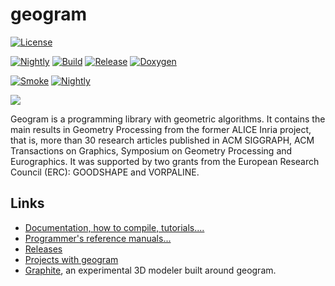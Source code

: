 # geogram

[![License](https://img.shields.io/badge/License-BSD_3--Clause-blue.svg)](https://opensource.org/licenses/BSD-3-Clause)

[![Nightly](https://github.com/BrunoLevy/geogram/actions/workflows/nightly.yml/badge.svg)](https://github.com/BrunoLevy/geogram/actions/workflows/nightly.yml)
[![Build](https://github.com/BrunoLevy/geogram/actions/workflows/continuous.yml/badge.svg)](https://github.com/BrunoLevy/geogram/actions/workflows/continuous.yml)
[![Release](https://github.com/BrunoLevy/geogram/actions/workflows/make_release.yml/badge.svg)](https://github.com/BrunoLevy/geogram/actions/workflows/make_release.yml)
[![Doxygen](https://github.com/BrunoLevy/geogram/actions/workflows/doxygen.yml/badge.svg)](https://github.com/BrunoLevy/geogram/actions/workflows/doxygen.yml)

[![Smoke](https://custom-icon-badges.demolab.com/badge/CI-Smoke-lightblue?logo=tasklist&logoColor=white)](https://brunolevy.github.io/geogram/reports/smoke/)
[![Nightly](https://custom-icon-badges.demolab.com/badge/CI-Nightly-lightblue?logo=tasklist&logoColor=white)](https://brunolevy.github.io/geogram/reports/nightly/)


![](https://github.com/BrunoLevy/geogram/wiki/geogram_banner_2022.png)

Geogram is a programming library with geometric algorithms.
It contains the main results in Geometry Processing from the former
ALICE Inria project, that is, more than 30 research articles published
in ACM SIGGRAPH, ACM Transactions on Graphics, Symposium on Geometry 
Processing and Eurographics. It was supported by two grants from the
European Research Council (ERC): GOODSHAPE and VORPALINE.

Links
-----
  - [Documentation, how to compile, tutorials....](https://github.com/BrunoLevy/geogram/wiki)
  - [Programmer's reference manuals...](https://brunolevy.github.io/geogram/)  
  - [Releases](https://github.com/BrunoLevy/geogram/releases)
  - [Projects with geogram](https://github.com/BrunoLevy/geogram/wiki/Publications)
  - [Graphite](https://github.com/BrunoLevy/GraphiteThree), an experimental 3D modeler built around geogram.
